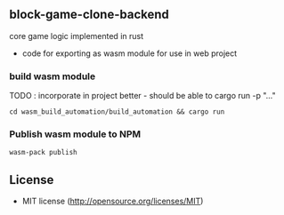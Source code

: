 ## block-game-clone-backend

core game logic implemented in rust

+ code for exporting as wasm module for use in web project

### build wasm module
TODO : incorporate in project better - should be able to cargo run -p "..."

```shell
cd wasm_build_automation/build_automation && cargo run 
```

### Publish wasm module to NPM

```
wasm-pack publish
```


## License

* MIT license (http://opensource.org/licenses/MIT)

